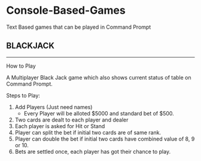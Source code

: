 # Console-Based-Games
Text Based games that can be played in Command Prompt

## BLACKJACK
-----------------------------------------------------------------------------
How to Play

A Multiplayer Black Jack game which also shows current status of table on Command Prompt.

Steps to Play:
1. Add Players (Just need names)
      - Every Player will be alloted $5000 and standard bet of $500.
2. Two cards are dealt to each player and dealer
3. Each player is asked for Hit or Stand
4. Player can split the bet if initial two cards are of same rank.
5. Player can double the bet if initial two cards have combined value of 8, 9 or 10.
6. Bets are settled once, each player has got their chance to play.
